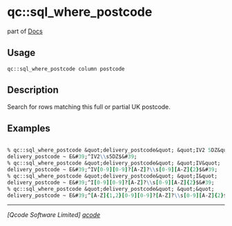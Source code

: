 qc::sql_where_postcode
======================

part of [Docs](.)

Usage
-----
`qc::sql_where_postcode column postcode`

Description
-----------
Search for rows matching this full or partial UK postcode.

Examples
--------
```tcl

% qc::sql_where_postcode &quot;delivery_postcode&quot; &quot;IV2 5DZ&quot;
delivery_postcode ~ E&#39;^IV2\\s5DZ$&#39;
% qc::sql_where_postcode &quot;delivery_postcode&quot; &quot;IV&quot;
delivery_postcode ~ E&#39;^IV[0-9][0-9]?[A-Z]?\\s[0-9][A-Z]{2}$&#39;
% qc::sql_where_postcode &quot;delivery_postcode&quot; &quot;I&quot;
delivery_postcode ~ E&#39;^I[0-9][0-9]?[A-Z]?\\s[0-9][A-Z]{2}$&#39;
% qc::sql_where_postcode &quot;delivery_postcode&quot; &quot;&quot;
delivery_postcode ~ E&#39;^[A-Z]{1,2}[0-9][0-9]?[A-Z]?\\s[0-9][A-Z]{2}$&#39;
```

----------------------------------
*[Qcode Software Limited] [qcode]*

[qcode]: http://www.qcode.co.uk "Qcode Software"
